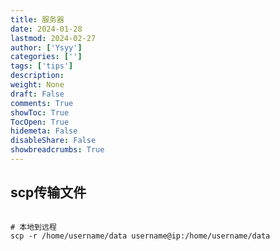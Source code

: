 ```yaml
---
title: 服务器
date: 2024-01-28
lastmod: 2024-02-27
author: ['Ysyy']
categories: ['']
tags: ['tips']
description: 
weight: None
draft: False
comments: True
showToc: True
TocOpen: True
hidemeta: False
disableShare: False
showbreadcrumbs: True
---
```

## scp传输文件
```shell

# 本地到远程
scp -r /home/username/data username@ip:/home/username/data


```
